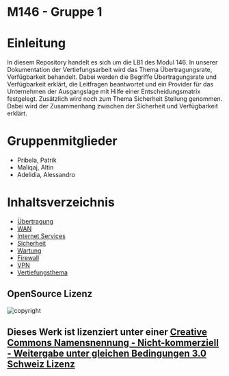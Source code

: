 # M146 - Gruppe 1

# Einleitung

In diesem Repository handelt es sich um die LB1 des Modul 146. In unserer Dokumentation der Vertiefungsarbeit wird das Thema Übertragungsrate, Verfügbarkeit behandelt. Dabei werden die Begriffe Übertragungsrate und Verfügbarkeit erklärt, die Leitfragen beantwortet und ein Provider für das Unternehmen der Ausgangslage mit Hilfe einer Entscheidungsmatrix festgelegt. Zusätzlich wird noch zum Thema Sicherheit Stellung genommen. Dabei wird der Zusammenhang zwischen der Sicherheit und Verfügbarkeit erklärt.

# Gruppenmitglieder
 - Pribela, Patrik
 - Maliqaj, Altin
 - Adelidia, Alessandro

# Inhaltsverzeichnis
 - [Übertragung](/01_Uebertragung/README.md)
 - [WAN](/02_Wan/README.md)
 - [Internet Services](/03_Internetservices/README.md)
 - [Sicherheit](/04_Sicherheit/README.md)
 - [Wartung](/05_Wartung/README.md)
 - [Firewall](/06_Firewall/README.md)
 - [VPN](/07_VPN/README.md)
 - [Vertiefungsthema](/99_Vertiefungsthema/README.md)

## OpenSource Lizenz
![copyright](https://camo.githubusercontent.com/bf63a077023c34e5c61916eea81a068b4e44c86d51c08b8db9d2335a0b9af3b6/68747470733a2f2f692e6372656174697665636f6d6d6f6e732e6f72672f6c2f62792d6e632d73612f332e302f63682f38387833312e706e67)

Dieses Werk ist lizenziert unter einer [Creative Commons Namensnennung - Nicht-kommerziell - Weitergabe unter gleichen Bedingungen 3.0 Schweiz Lizenz](http://creativecommons.org/licenses/by-nc-sa/3.0/ch/)
---

